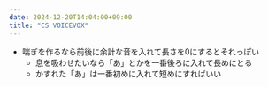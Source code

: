 ```yaml
---
date: 2024-12-20T14:04:00+09:00
title: "CS VOICEVOX"
---
```


- 喘ぎを作るなら前後に余計な音を入れて長さを0にするとそれっぽい
	- 息を吸わせたいなら「あ」とかを一番後ろに入れて長めにとる
	- かすれた「あ」は一番初めに入れて短めにすればいい
